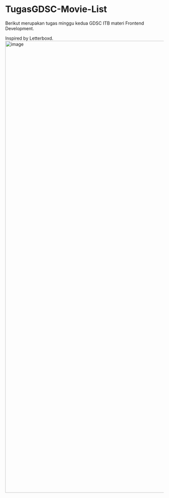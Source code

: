 # TugasGDSC-Movie-List
Berikut merupakan tugas minggu kedua GDSC ITB materi Frontend Development. 

Inspired by Letterboxd.
<img width="1440" alt="image" src="https://user-images.githubusercontent.com/73476678/139518609-3003ef4a-9130-4fe1-b3ef-6fc70fec2070.png">
